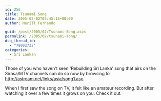 ```yaml
---
id: 256
title: Tsunami Song
date: 2005-02-02T05:45:15+00:00
author: Merill Fernando

guid: /post/2005/02/Tsunami-Song.aspx
permalink: /2005/02/tsunami-song/
dsq_thread_id:
  - "78002732"
categories:
  - Sri Lankan
---
```

<P>Those of you who haven't seen 'Rebuilding Sri Lanka' song that airs on the Sirasa/MTV channels can do so now by browsing to <A href="http://astream.net/links/asia/song1.asx">http://astream.net/links/asia/song1.asx</A>.</P>
<P>When I first saw the song on TV, it felt like an amateur recording. But after watching it over a few times it grows on you. Check it out.</P>